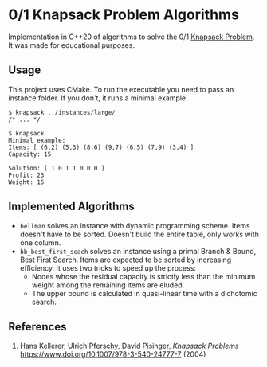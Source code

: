 # 0/1 Knapsack Problem Algorithms

Implementation in C++20 of algorithms to solve the 0/1 [Knapsack Problem](https://www.wikiwand.com/en/Knapsack_problem). It was made for educational purposes.

## Usage

This project uses CMake. To run the executable you need to pass an instance folder. If you don't, it runs a minimal example.

```
$ knapsack ../instances/large/
/* ... */

$ knapsack
Minimal example:
Items: [ (6,2) (5,3) (8,6) (9,7) (6,5) (7,9) (3,4) ] 
Capacity: 15

Solution: [ 1 0 1 1 0 0 0 ]
Profit: 23
Weight: 15
```

## Implemented Algorithms

* `bellman` solves an instance with dynamic programming scheme. Items doesn't have to be sorted. Doesn't build the entire table, only works with one column.
* `bb_best_first_seach` solves an instance using a primal Branch & Bound, Best First Search. Items are expected to be sorted by increasing efficiency. It uses two tricks to speed up the process:
  * Nodes whose the residual capacity is strictly less than the minimum weight among the remaining items are eluded.
  * The upper bound is calculated in quasi-linear time with a dichotomic search.

## References

1. Hans Kellerer, Ulrich Pferschy, David Pisinger, *Knapsack Problems* https://www.doi.org/10.1007/978-3-540-24777-7 (2004)
